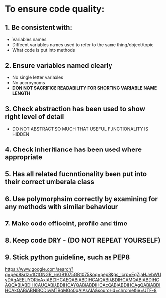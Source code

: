 # To ensure code quality:
## 1. Be consistent with:
- Variables names
- Diffeent variables names used to refer to the same thing/object/topic
- What code is put into methods
## 2. Ensure variables named clearly
- No single letter variables
- No accroynoms
- **DON NOT SACRIFICE READABILITY FOR SHORTING VARIABLE NAME LENGTH**
## 3. Check abstraction has been used to show right level of detail
- DO NOT ABSTRACT SO MUCH THAT USEFUL FUNCTIONALITY IS HIDDEN
## 4. Check inheritiance has been used where appropriate
## 5. Has all related fucnntionality been put into their correct umberala class
## 6. Use polymorphsim correctly by examining for any methods with similar behaviour
## 7. Make code efficeint, profile and time
## 8. Keep code DRY - (DO NOT REPEAT YOURSELF)
## 9. Stick python guideline, such as PEP8
https://www.google.com/search?q=pep8&rlz=1C1ONGR_enGB1075GB1075&oq=pep8&gs_lcrp=EgZjaHJvbWUyDAgAEEUYORixAxiABDIHCAEQABiABDIHCAIQABiABDIHCAMQABiABDIHCAQQABiABDIHCAUQABiABDIHCAYQABiABDIHCAcQABiABDIHCAgQABiABDIHCAkQABiABNIBCDIwMTBqMGo0qAIAsAIA&sourceid=chrome&ie=UTF-8